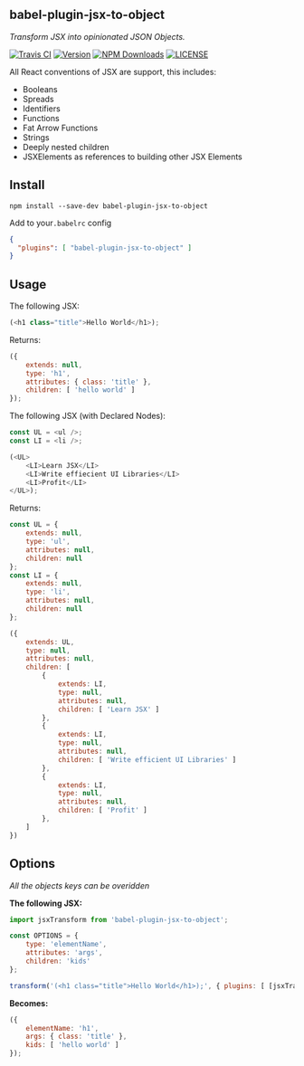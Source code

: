 babel-plugin-jsx-to-object
---
_Transform JSX into opinionated JSON Objects._

[![Travis CI](https://img.shields.io/travis/tbremer/babel-plugin-jsx-to-object.svg?style=flat-square)](https://travis-ci.org/tbremer/babel-plugin-jsx-to-object)
[![Version](https://img.shields.io/npm/v/babel-plugin-jsx-to-object.svg?style=flat-square)](https://www.npmjs.com/package/babel-plugin-jsx-to-object)
[![NPM Downloads](https://img.shields.io/npm/dm/babel-plugin-jsx-to-object.svg?style=flat-square)](https://www.npmjs.com/package/babel-plugin-jsx-to-object)
[![LICENSE](https://img.shields.io/npm/l/babel-plugin-jsx-to-object.svg?style=flat-square)](https://github.com/tbremer/babel-plugin-jsx-to-object/blob/master/LICENSE)

All React conventions of JSX are support, this includes:

* Booleans
* Spreads
* Identifiers
* Functions
* Fat Arrow Functions
* Strings
* Deeply nested children
* JSXElements as references to building other JSX Elements

## Install
```shell
npm install --save-dev babel-plugin-jsx-to-object
```

Add to your`.babelrc` config
```json
{
  "plugins": [ "babel-plugin-jsx-to-object" ]
}
```

## Usage

The following JSX:
```javascript
(<h1 class="title">Hello World</h1>);
```

Returns:
```javascript
({
    extends: null,
    type: 'h1',
    attributes: { class: 'title' },
    children: [ 'hello world' ]
});
```

The following JSX (with Declared Nodes):
```javascript
const UL = <ul />;
const LI = <li />;

(<UL>
    <LI>Learn JSX</LI>
    <LI>Write effiecient UI Libraries</LI>
    <LI>Profit</LI>
</UL>);
```
Returns:
```javascript
const UL = {
    extends: null,
    type: 'ul',
    attributes: null,
    children: null
};
const LI = {
    extends: null,
    type: 'li',
    attributes: null,
    children: null
};

({
    extends: UL,
    type: null,
    attributes: null,
    children: [
        {
            extends: LI,
            type: null,
            attributes: null,
            children: [ 'Learn JSX' ]
        },
        {
            extends: LI,
            type: null,
            attributes: null,
            children: [ 'Write efficient UI Libraries' ]
        },
        {
            extends: LI,
            type: null,
            attributes: null,
            children: [ 'Profit' ]
        },
    ]
})
```

## Options
_All the objects keys can be overidden_

**The following JSX:**

```javascript
import jsxTransform from 'babel-plugin-jsx-to-object';

const OPTIONS = {
    type: 'elementName',
    attributes: 'args',
    children: 'kids'
};

transform('(<h1 class="title">Hello World</h1>);', { plugins: [ [jsxTransform, OPTIONS] ] })
```

**Becomes:**
```javascript
({
    elementName: 'h1',
    args: { class: 'title' },
    kids: [ 'hello world' ]
});
```
